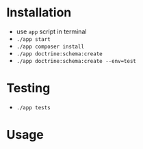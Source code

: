 # Installation
* use `app` script in terminal
* `./app start`
* `./app composer install`
* `./app doctrine:schema:create`
* `./app doctrine:schema:create --env=test`

# Testing
* `./app tests`

# Usage
